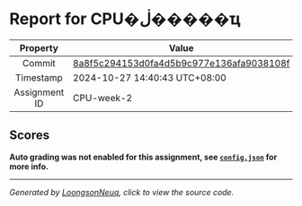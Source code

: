 # Report for CPU�ڶ�����ҵ

| Property | Value |
|:--------:|-------|
| Commit | [8a8f5c294153d0fa4d5b9c977e136afa9038108f](https://github.com/Loongson-neuq/CPU-02/tree/8a8f5c294153d0fa4d5b9c977e136afa9038108f) |
| Timestamp | 2024-10-27 14:40:43 UTC+08:00 |
| Assignment ID | CPU-week-2 |
## Scores
**Auto grading was not enabled for this assignment, see [`config.json`](https://github.com/Loongson-neuq/CPU-02/blob/8a8f5c294153d0fa4d5b9c977e136afa9038108f/.assignment/config.json) for more info.**

-----------
*Generated by [LoongsonNeuq](https://github.com/Loongson-Neuq/LoongsonNeuq), click to view the source code.*

